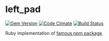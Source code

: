 # left_pad

[![Gem Version](https://badge.fury.io/rb/left_pad.svg)](https://badge.fury.io/rb/left_pad)
[![Code Climate](https://codeclimate.com/github/atipugin/left_pad/badges/gpa.svg)](https://codeclimate.com/github/atipugin/left_pad)
[![Build Status](https://travis-ci.org/atipugin/left_pad.svg?branch=master)](https://travis-ci.org/atipugin/left_pad)

Ruby implementation of [famous npm package](http://left-pad.io/).
